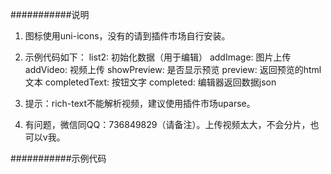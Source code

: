 
###########说明
1. 图标使用uni-icons，没有的请到插件市场自行安装。

2. 示例代码如下：
    list2: 初始化数据（用于编辑）
    addImage: 图片上传
    addVideo: 视频上传
    showPreview: 是否显示预览
    preview: 返回预览的html文本
    completedText: 按钮文字
    completed: 编辑器返回数据json
    
3. 提示：rich-text不能解析视频，建议使用插件市场uparse。

4. 有问题，微信同QQ：736849829（请备注）。上传视频太大，不会分片，也可以v我。

###########示例代码
<template>
    <view>
		<textImageVideoEditor
			ref="textImageVideoEditor"
			:list2="initEditorList"  
			@addImage="addImage"
			@addVideo="addVideo"
			:showPreview="true"
			@preview="preview"
			completedText="下一步"
			@completed="completed"
		></textImageVideoEditor>
    </view>
</template>

<script>
	import textImageVideoEditor from '../../components/yyc-easy-editor/index.vue'
    export default {
        data() {
            return {
				initEditorList: [
					{
						type:1, 
						content:""
					}
				],
            }
        },
		components: {
			textImageVideoEditor
		},
		onLoad(options) {
		
		},
        methods: {
			preview(data){
				console.log("预览preview！", data)
			},
			completed(data){
				console.log("完成completed！", data)
				// data: {
				// 	  content: "富文本内容",
				// 	  image: "提取一张图片",
				// 	  json: "",
				// }
			},
            addImage(){
				console.log("上传图片")
				let _this = this;
				//这里是你上传的代码
				//......
				//得到imgurl
				_this.$refs.textImageVideoEditor.addImageCompleted(imgurl); 
            },
            addVideo(){
				console.log("上传视频")
				let _this = this;
				//这里是你上传的代码
				//......
				//得到videourl
            	_this.$refs.textImageVideoEditor.addVideoCompleted(videourl);
            },
        }
    }
</script>

<style lang="scss">
	
</style>

